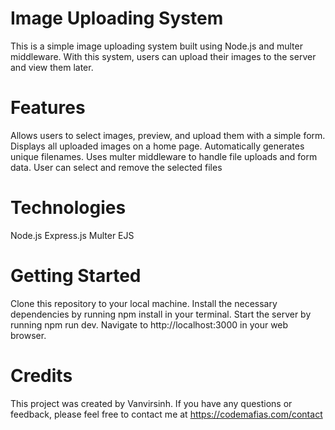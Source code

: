 # Image Uploading System
This is a simple image uploading system built using Node.js and multer middleware. With this system, users can upload their images to the server and view them later.

# Features
Allows users to select images, preview, and upload them with a simple form.
Displays all uploaded images on a home page.
Automatically generates unique filenames.
Uses multer middleware to handle file uploads and form data.
User can select and remove the selected files

# Technologies
Node.js
Express.js
Multer
EJS

# Getting Started
Clone this repository to your local machine.
Install the necessary dependencies by running npm install in your terminal.
Start the server by running npm run dev.
Navigate to http://localhost:3000 in your web browser.

# Credits
This project was created by Vanvirsinh. If you have any questions or feedback, please feel free to contact me at https://codemafias.com/contact
